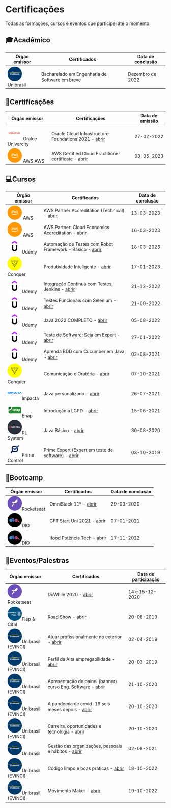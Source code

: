 # Certificações

Todas as formações, cursos e eventos que participei até o momento.

## 🎓Acadêmico

| Órgão emissor                               | Certificados                                           | Data de conclusão |
| ------------------------------------------- | ------------------------------------------------------ | ----------------- |
| ![unibrasil](icons/unibrasil.png) Unibrasil | Bacharelado em Engenharia de Software [em breve](null) | Dezembro de 2022  |

## 📜Certificações

| Órgão emissor                                 | Certificações                                                                         | Data de emissão |
| --------------------------------------------- | ------------------------------------------------------------------------------------- | --------------- |
| ![oracle](icons/oracle.png) Oralce Univercity | Oracle Cloud Infrastructure Foundations 2021 - [abrir](oracle-cloud/eCertificate.pdf) | 27-02-2022      |
| ![aws](./icons/aws.png) AWS  AWS              | AWS Certified Cloud Practitioner certificate - [abrir](AWS/AWS-Certified-Cloud-Practitioner-certificate.pdf) | 08-05-2023 |

## 💻Cursos

| Órgão emissor                                 | Certificados                                                                                            | Data de conclusão |
| --------------------------------------------- | ------------------------------------------------------------------------------------------------------- | ----------------- |
| ![aws](./icons/aws.png) AWS                   | AWS Partner Accreditation (Technical) - [abrir](AWS/AWS_Partner-Accreditation.pdf)                      | 13-03-2023        |
| ![aws](./icons/aws.png) AWS                   | AWS Partner: Cloud Economics Accreditation - [abrir](AWS/AWS_Partner-Cloud_Economics_Accreditation.pdf) | 16-03-2023        |
| ![udemy](icons/udemy.png)Udemy                | Automação de Testes com Robot Framework - Básico - [abrir](udemy/robot-framework.pdf)                   | 18-03-2023        |
| ![udemy](icons/conquer.png)Conquer            | Produtividade Inteligente - [abrir](conquer/produtividade.jpeg)                                         | 17-01-2023        |
| ![udemy](icons/udemy.png)Udemy                | Integração Contínua com Testes, Jenkins - [abrir](udemy/jenkins-udemy.pdf)                              | 21-12-2022        |
| ![udemy](icons/udemy.png)Udemy                | Testes Funcionais com Selenium - [abrir](udemy/selenium-udemy.pdf)                                      | 21-09-2022        |
| ![udemy](icons/udemy.png)Udemy                | Java 2022 COMPLETO - [abrir](udemy/java-udemy.pdf)                                                      | 05-08-2022        |
| ![udemy](icons/udemy.png)Udemy                | Teste de Software: Seja em Expert - [abrir](udemy/softwareTesting-udemy.pdf)                            | 27-01-2022        |
| ![udemy](icons/udemy.png)Udemy                | Aprenda BDD com Cucumber em Java - [abrir](udemy/cucumber-udemy.pdf)                                    | 02-08-2021        |
| ![udemy](icons/conquer.png)Conquer            | Comunicação e Oratória - [abrir](conquer/oratoria.pdf)                                                  | 07-10-2021        |
| ![udemy](icons/impacta.png)Impacta            | Java personalizado - [abrir](impacta/java-personalizado.pdf)                                            | 26-07-2021        |
| ![udemy](icons/enap.png)Enap                  | Introdução a LGPD - [abrir](enap/LGPD.pdf)                                                              | 15-06-2021        |
| ![udemy](icons/rlSystem.png)RL System         | Java Básico - [abrir](RLSystem/java-basico.png)                                                         | 30-08-2020        |
| ![udemy](icons/primeControl.png)Prime Control | Prime Expert (Expert em teste de software) - [abrir](prime-control/prime-control.pdf)                   | 03-10-2019        |

## 🚀Bootcamp

| Órgão emissor                            | Certificados                                                     | Data de conclusão |
| ---------------------------------------- | ---------------------------------------------------------------- | ----------------- |
| ![udemy](icons/rocketseat.png)Rocketseat | OmniStack 11º - [abrir](bootcamps/omniStack11.pdf)               | 29-03-2020        |
| ![udemy](icons/dio.png)DIO               | GFT Start Uni 2021 - [abrir](bootcamps/GFT-start-uni-2021.pdf)   | 07-01-2021        |
| ![udemy](icons/dio.png)DIO               | Ifood Potência Tech - [abrir](bootcamps/Ifood-potencia-tech.pdf) | 17-11-2022        |

## 💬Eventos/Palestras

| Órgão emissor                                   | Certificados                                                                                     | Data de participação |
| ----------------------------------------------- | ------------------------------------------------------------------------------------------------ | -------------------- |
| ![udemy](icons/rocketseat.png)Rocketseat        | DoWhile 2020 - [abrir](eventos/certificado-dowhile-2020.pdf)                                     | 14 e 15-12-2020      |
| ![udemy](icons/fiep.png)Fiep & Cifal            | Road Show - [abrir](eventos/road-show.pdf)                                                       | 20-08-2019           |
| ![udemy](icons/unibrasil.png)Unibrasil (EVINCI) | Atuar profissionalmente no exterior - [abrir](unibrasil/profissionar-exteriro.pdf)               | 02-04-2019           |
| ![udemy](icons/unibrasil.png)Unibrasil (EVINCI) | Perfil da Alta empregabilidade - [abrir](unibrasil/perfil-novo-profissional.pdf)                 | 20-03-2019           |
| ![udemy](icons/unibrasil.png)Unibrasil (EVINCI) | Apresentação de painel (banner) curso Eng. Software - [abrir](unibrasil/banner-eng-software.pdf) | 21-10-2020           |
| ![udemy](icons/unibrasil.png)Unibrasil (EVINCI) | A pandemia de covid-19 seis meses depois - [abrir](unibrasil/covid19.pdf)                        | 20-10-2020           |
| ![udemy](icons/unibrasil.png)Unibrasil (EVINCI) | Carreira, oportunidades e tecnologia - [abrir](unibrasil/carreira-tech.pdf)                      | 20-10-2020           |
| ![udemy](icons/unibrasil.png)Unibrasil          | Gestão das organizações, pessoais e hábitos - [abrir](unibrasil/gestao-organizacao.pdf)          | 02-08-2021           |
| ![udemy](icons/unibrasil.png)Unibrasil (EVINCI) | Código limpo e boas práticas - [abrir](unibrasil/boas-praticas.pdf)                              | 18-10-2022           |
| ![udemy](icons/unibrasil.png)Unibrasil (EVINCI) | Movimento Maker - [abrir](unibrasil/movimento-maker.pdf)                                         | 19-10-2022           |
